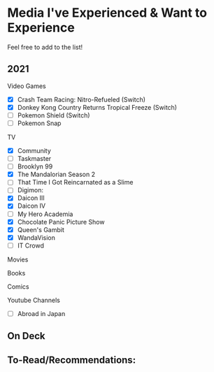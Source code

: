 # Media I've Experienced & Want to Experience

Feel free to add to the list!

## 2021

Video Games
- [X] Crash Team Racing: Nitro-Refueled (Switch)
- [X] Donkey Kong Country Returns Tropical Freeze (Switch)
- [ ] Pokemon Shield (Switch)
- [ ] Pokemon Snap

TV
- [X] Community
- [ ] Taskmaster
- [ ] Brooklyn 99
- [X] The Mandalorian Season 2
- [ ] That Time I Got Reincarnated as a Slime
- [ ] Digimon:
- [X] Daicon III
- [X] Daicon IV
- [ ] My Hero Academia
- [X] Chocolate Panic Picture Show
- [X] Queen's Gambit
- [X] WandaVision
- [ ] IT Crowd

Movies

Books

Comics

Youtube Channels
- [ ] Abroad in Japan

## On Deck

## To-Read/Recommendations:
